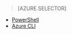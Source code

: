 <!-- keep by customization: begin -->
<!-- not suitable for Mooncake -->

<!-- keep by customization: end -->
> [AZURE.SELECTOR]
<!-- deleted by customization
- [Preview portal](/documentation/articles/virtual-networks-static-private-ip-arm-pportal)
-->
- [PowerShell](/documentation/articles/virtual-networks-static-private-ip-arm-ps)
- [Azure CLI](/documentation/articles/virtual-networks-static-private-ip-arm-cli)